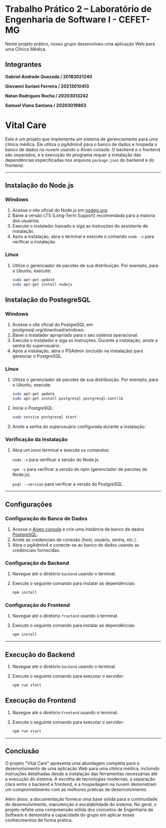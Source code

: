 # Trabalho Prático 2 – Laboratório de Engenharia de Software I - CEFET-MG
Neste projeto prático, nosso grupo desenvolveu uma aplicação Web para uma Clínica Médica.

## Integrantes
**Gabriel Andrade Quezada / 20183021240** 

**Giovanni Suriani Ferreira / 20213010413**

**Natan Rodrigues Rocha / 20203013242**

**Samuel Viana Santana / 20203019863** 

# Vital Care

Este é um projeto que implementa um sistema de gerenciamento para uma clínica médica. Ele utiliza o pgAdmin4 para o banco de dados e hospeda o banco de dados na nuvem usando o Aiven console. O backend e o frontend são separados, e a execução do programa requer a instalação das dependências especificadas nos arquivos `package.json` do backend e do frontend.

---

## Instalação do Node.js

### Windows

1. Acesse o site oficial do Node.js em [nodejs.org](https://nodejs.org/).
2. Baixe a versão LTS (Long-Term Support) recomendada para a maioria dos usuários.
3. Execute o instalador baixado e siga as instruções do assistente de instalação.
4. Após a instalação, abra o terminal e execute o comando `node -v` para verificar a instalação.

### Linux

1. Utilize o gerenciador de pacotes de sua distribuição. Por exemplo, para o Ubuntu, execute:
   ```bash
   sudo apt-get update
   sudo apt-get install nodejs

## Instalação do PostegreSQL

### Windows

1. Acesse o site oficial do PostgreSQL em postgresql.org/download/windows.
2. Baixe o instalador apropriado para o seu sistema operacional.
3. Execute o instalador e siga as instruções. Durante a instalação, anote a senha do superusuário.
4. Após a instalação, abra o PGAdmin (incluído na instalação) para gerenciar o PostgreSQL.

### Linux

1. Utilize o gerenciador de pacotes de sua distribuição. Por exemplo, para o Ubuntu, execute:
   ```bash
   sudo apt-get update
   sudo apt-get install postgresql postgresql-contrib

2. Inicie o PostgreSQL:
   ```bash
   sudo service postgresql start

3. Anote a senha do superusuário configurada durante a instalação.

### Verificação da Instalação

1. Abra um novo terminal e execute os comandos:
   
   `node -v` para verificar a versão do Node.js.
   
   `npm -v` para verificar a versão do npm (gerenciador de pacotes do Node.js).
   
   `psql --version` para verificar a versão do PostgreSQL.
   
---

## Configurações

### Configuração do Banco de Dados

1. Acesse o [Aiven console](https://console.aiven.io/) e crie uma instância de banco de dados [PostgreSQL](https://www.postgresql.org/download/).
2. Anote as credenciais de conexão (host, usuário, senha, etc.).
3. Abra o pgAdmin4 e conecte-se ao banco de dados usando as credenciais fornecidas.

### Configuração do Backend

1. Navegue até o diretório `backend` usando o terminal.
2. Execute o seguinte comando para instalar as dependências:

   ```bash
   npm install

### Configuração do Frontend

1. Navegue até o diretório `frontend` usando o terminal.
2. Execute o seguinte comando para instalar as dependências:

   ```bash
   npm install
   
---

## Execução do Backend

1. Navegue até o diretório `backend` usando o terminal.
2. Execute o seguinte comando para executar o servidor:

   ```bash
   npm run start

## Execução do Frontend

1. Navegue até o diretório `Frontend` usando o terminal.
2. Execute o seguinte comando para executar o servidor:

   ```bash
   npm run start

---

## Conclusão 

O projeto "Vital Care" apresenta uma abordagem completa para o desenvolvimento de uma aplicação Web para uma clínica médica, incluindo instruções detalhadas desde a instalação das ferramentas necessárias até a execução do sistema. A escolha de tecnologias modernas, a separação clara entre o backend e frontend, e a hospedagem na nuvem demonstram um comprometimento com as melhores práticas de desenvolvimento.

Além disso, a documentação fornece uma base sólida para a continuidade do desenvolvimento, manutenção e escalabilidade do sistema. No geral, o projeto reflete uma compreensão sólida dos conceitos de Engenharia de Software e demonstra a capacidade do grupo em aplicar esses conhecimentos de forma prática.
